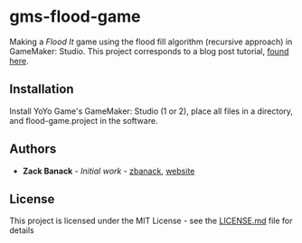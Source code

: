 # gms-flood-game
Making a _Flood It_ game using the flood fill algorithm (recursive approach) in GameMaker: Studio. This project corresponds to a blog post tutorial, [found here](https://zackbanack.com/blog/floodgame).

## Installation

Install YoYo Game's GameMaker: Studio (1 or 2), place all files in a directory, and flood-game.project in the software.

## Authors

* **Zack Banack** - *Initial work* - [zbanack](https://github.com/zbanack), [website](https://zackbanack.com)

## License

This project is licensed under the MIT License - see the [LICENSE.md](LICENSE.md) file for details